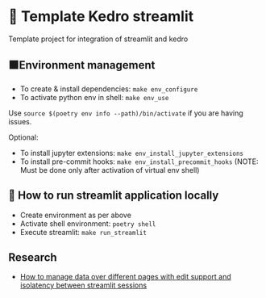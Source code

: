 # 📝 Template Kedro streamlit

Template project for integration of streamlit and kedro

## ⬛Environment management

- To create & install dependencies: `make env_configure`
- To activate python env in shell: `make env_use`

Use `source $(poetry env info --path)/bin/activate` if you are having issues.

Optional:

- To install jupyter extensions: `make env_install_jupyter_extensions`
- To install pre-commit hooks: `make env_install_precommit_hooks` (NOTE: Must be done only after activation of virtual env shell)

## 🏃 How to run streamlit application locally

- Create environment as per above
- Activate shell environment: `poetry shell`
- Execute streamlit: `make run_streamlit`

## Research

- [How to manage data over different pages with edit support and isolatency between streamlit sessions](docs/experiment_notes/20230117_adil_kedro_catelog_st_session_data_link.md.md)
